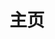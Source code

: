 ---
blog: true
home: true
icon: home
title: 主页
bgImage: /raiden1080.jpg
heroImage: /logo.svg
heroText: Some Notes
heroFullScreen: true
tagline: tagline.
---